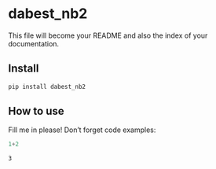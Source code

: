 dabest_nb2
================

<!-- WARNING: THIS FILE WAS AUTOGENERATED! DO NOT EDIT! -->

This file will become your README and also the index of your
documentation.

## Install

``` sh
pip install dabest_nb2
```

## How to use

Fill me in please! Don’t forget code examples:

``` python
1+2
```

    3
